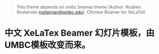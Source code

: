 > This theme depends on umbc beamer theme (Author: Rouben Rostamian <rostamian@umbc.edu>).
> Chinese Beamer for XeLaTeX

# 中文 XeLaTex Beamer 幻灯片模板，由UMBC模板改变而来。

